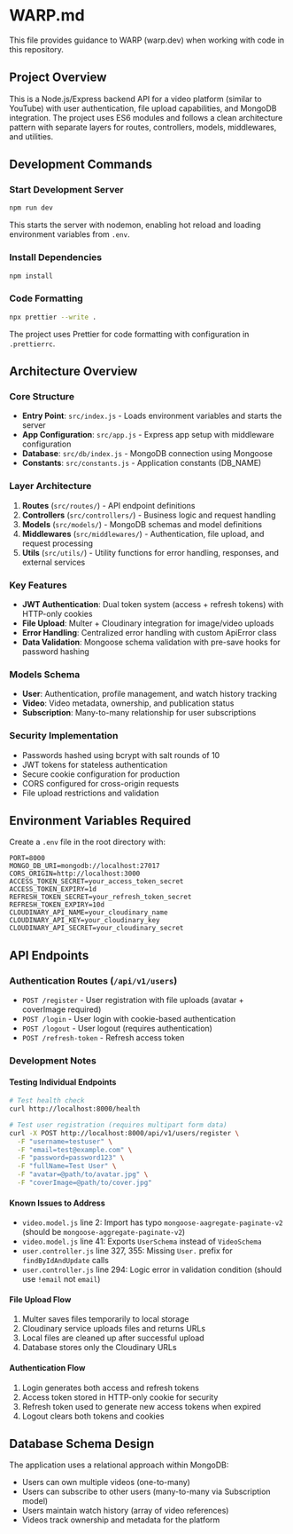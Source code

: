 # WARP.md

This file provides guidance to WARP (warp.dev) when working with code in this repository.

## Project Overview

This is a Node.js/Express backend API for a video platform (similar to YouTube) with user authentication, file upload capabilities, and MongoDB integration. The project uses ES6 modules and follows a clean architecture pattern with separate layers for routes, controllers, models, middlewares, and utilities.

## Development Commands

### Start Development Server
```bash
npm run dev
```
This starts the server with nodemon, enabling hot reload and loading environment variables from `.env`.

### Install Dependencies
```bash
npm install
```

### Code Formatting
```bash
npx prettier --write .
```
The project uses Prettier for code formatting with configuration in `.prettierrc`.

## Architecture Overview

### Core Structure
- **Entry Point**: `src/index.js` - Loads environment variables and starts the server
- **App Configuration**: `src/app.js` - Express app setup with middleware configuration
- **Database**: `src/db/index.js` - MongoDB connection using Mongoose
- **Constants**: `src/constants.js` - Application constants (DB_NAME)

### Layer Architecture
1. **Routes** (`src/routes/`) - API endpoint definitions
2. **Controllers** (`src/controllers/`) - Business logic and request handling  
3. **Models** (`src/models/`) - MongoDB schemas and model definitions
4. **Middlewares** (`src/middlewares/`) - Authentication, file upload, and request processing
5. **Utils** (`src/utils/`) - Utility functions for error handling, responses, and external services

### Key Features
- **JWT Authentication**: Dual token system (access + refresh tokens) with HTTP-only cookies
- **File Upload**: Multer + Cloudinary integration for image/video uploads
- **Error Handling**: Centralized error handling with custom ApiError class
- **Data Validation**: Mongoose schema validation with pre-save hooks for password hashing

### Models Schema
- **User**: Authentication, profile management, and watch history tracking
- **Video**: Video metadata, ownership, and publication status  
- **Subscription**: Many-to-many relationship for user subscriptions

### Security Implementation
- Passwords hashed using bcrypt with salt rounds of 10
- JWT tokens for stateless authentication
- Secure cookie configuration for production
- CORS configured for cross-origin requests
- File upload restrictions and validation

## Environment Variables Required

Create a `.env` file in the root directory with:
```
PORT=8000
MONGO_DB_URI=mongodb://localhost:27017
CORS_ORIGIN=http://localhost:3000
ACCESS_TOKEN_SECRET=your_access_token_secret
ACCESS_TOKEN_EXPIRY=1d
REFRESH_TOKEN_SECRET=your_refresh_token_secret  
REFRESH_TOKEN_EXPIRY=10d
CLOUDINARY_API_NAME=your_cloudinary_name
CLOUDINARY_API_KEY=your_cloudinary_key
CLOUDINARY_API_SECRET=your_cloudinary_secret
```

## API Endpoints

### Authentication Routes (`/api/v1/users`)
- `POST /register` - User registration with file uploads (avatar + coverImage required)
- `POST /login` - User login with cookie-based authentication
- `POST /logout` - User logout (requires authentication)
- `POST /refresh-token` - Refresh access token

### Development Notes

#### Testing Individual Endpoints
```bash
# Test health check
curl http://localhost:8000/health

# Test user registration (requires multipart form data)
curl -X POST http://localhost:8000/api/v1/users/register \
  -F "username=testuser" \
  -F "email=test@example.com" \
  -F "password=password123" \
  -F "fullName=Test User" \
  -F "avatar=@path/to/avatar.jpg" \
  -F "coverImage=@path/to/cover.jpg"
```

#### Known Issues to Address
- `video.model.js` line 2: Import has typo `mongoose-aagregate-paginate-v2` (should be `mongoose-aggregate-paginate-v2`)
- `video.model.js` line 41: Exports `UserSchema` instead of `VideoSchema` 
- `user.controller.js` line 327, 355: Missing `User.` prefix for `findByIdAndUpdate` calls
- `user.controller.js` line 294: Logic error in validation condition (should use `!email` not `email`)

#### File Upload Flow
1. Multer saves files temporarily to local storage
2. Cloudinary service uploads files and returns URLs
3. Local files are cleaned up after successful upload
4. Database stores only the Cloudinary URLs

#### Authentication Flow
1. Login generates both access and refresh tokens
2. Access token stored in HTTP-only cookie for security
3. Refresh token used to generate new access tokens when expired
4. Logout clears both tokens and cookies

## Database Schema Design

The application uses a relational approach within MongoDB:
- Users can own multiple videos (one-to-many)
- Users can subscribe to other users (many-to-many via Subscription model)
- Users maintain watch history (array of video references)
- Videos track ownership and metadata for the platform

